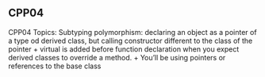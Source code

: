 ## CPP04
CPP04
Topics: 
    Subtyping polymorphism: declaring an object as a pointer of a type od derived class, but calling constructor different to the class of the pointer
    + virtual is added before function declaration when you expect derived classes to override a method.
    + You’ll be using pointers or references to the base class